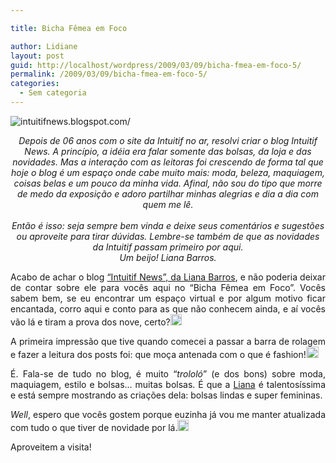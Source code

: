 ```yaml
---

title: Bicha Fêmea em Foco

author: Lidiane
layout: post
guid: http://localhost/wordpress/2009/03/09/bicha-fmea-em-foco-5/
permalink: /2009/03/09/bicha-fmea-em-foco-5/
categories:
  - Sem categoria
---
```

 <img title="intuitifnews.blogspot.com/" style="display:block;float:none;margin-left:auto;margin-right:auto;" alt="intuitifnews.blogspot.com/" src="http://2.bp.blogspot.com/_Nct7x0H_6a8/SKwTGJVTkdI/AAAAAAAABtw/aCwzRmfVhqo/S1600-R/header.jpg" />

<p align="center">
  <em>Depois de 06 anos com o site da Intuitif no ar, resolvi criar o blog Intuitif News. A princípio, a idéia era falar somente das bolsas, da loja e das novidades. Mas a interação com as leitoras foi crescendo de forma tal que hoje o blog é um espaço onde cabe muito mais: moda, beleza, maquiagem, coisas belas e um pouco da minha vida. Afinal, não sou do tipo que morre de medo da exposição e adoro partilhar minhas alegrias e dia a dia com quem me lê. </em> <br /><em></em> <br /><em>Então é isso: seja sempre bem vinda e deixe seus comentários e sugestões ou aproveite para tirar dúvidas. Lembre-se também de que as novidades da Intuitif passam primeiro por aqui. <br />Um beijo! Liana Barros.</em>
</p>

<p align="center">
  <em></em>
</p>

<p align="justify">
  Acabo de achar o blog <a href="http://intuitifnews.blogspot.com/" target="_blank">“Intuitif News”, da Liana Barros</a>, e não poderia deixar de contar sobre ele para vocês aqui no “Bicha Fêmea em Foco”. Vocês sabem bem, se eu encontrar um espaço virtual e por algum motivo ficar encantada, corro aqui e conto para as que não conhecem ainda, e aí vocês vão lá e tiram a prova dos nove, certo?<a href="http://www.trololodemulher.com.br/blog/wp-content/uploads/2009/03/clip-image00122.gif"><img title="clip_image001" style="display:inline;" height="18" alt="clip_image001" src="http://www.trololodemulher.com.br/blog/wp-content/uploads/2009/03/clip-image001-thumb8.gif" width="18" /></a>
</p>

<p align="justify">
  A primeira impressão que tive quando comecei a passar a barra de rolagem e fazer a leitura dos posts foi: que moça antenada com o que é fashion!<a href="http://www.trololodemulher.com.br/blog/wp-content/uploads/2009/03/clip-image00146.gif"><img title="clip_image001[4]" style="display:inline;" height="18" alt="clip_image001[4]" src="http://www.trololodemulher.com.br/blog/wp-content/uploads/2009/03/clip-image0014-thumb6.gif" width="20" /></a>
</p>

<p align="justify">
  É. Fala-se de tudo no blog, é muito “<em>trololó</em>” (e dos bons) sobre moda, maquiagem, estilo e bolsas… muitas bolsas. É que a <a href="http://intuitifnews.blogspot.com/" target="_blank">Liana</a> é talentosíssima e está sempre mostrando as criações dela: bolsas lindas e super femininas.
</p>

<p align="justify">
  <em>Well</em>, espero que vocês gostem porque euzinha já vou me manter atualizada com tudo o que tiver de novidade por lá.<a href="http://www.trololodemulher.com.br/blog/wp-content/uploads/2009/03/clip-image00166.gif"><img title="clip_image001[6]" style="display:inline;" height="18" alt="clip_image001[6]" src="http://www.trololodemulher.com.br/blog/wp-content/uploads/2009/03/clip-image0016-thumb6.gif" width="18" /></a>
</p>

<p align="justify">
  Aproveitem a visita!
</p>